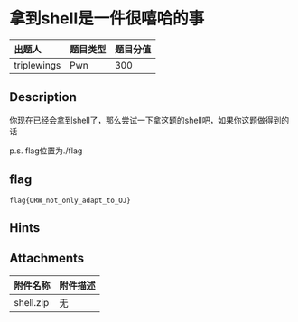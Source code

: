 # 拿到shell是一件很嘻哈的事

| 出题人 | 题目类型 | 题目分值 |
| :--- | :--- | :--- |
| triplewings | Pwn | 300 |

## Description

你现在已经会拿到shell了，那么尝试一下拿这题的shell吧，如果你这题做得到的话

p.s. flag位置为./flag

## flag

```
flag{ORW_not_only_adapt_to_OJ}
```

## Hints



## Attachments

| 附件名称  | 附件描述 |
| :-------- | :------- |
| shell.zip | 无       |
